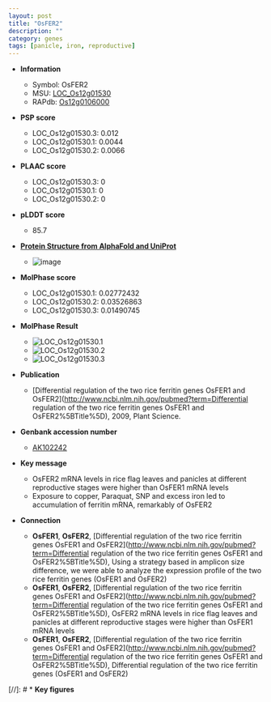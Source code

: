 ```yaml
---
layout: post
title: "OsFER2"
description: ""
category: genes
tags: [panicle, iron, reproductive]
---
```


* **Information**  
    + Symbol: OsFER2  
    + MSU: [LOC_Os12g01530](http://rice.plantbiology.msu.edu/cgi-bin/ORF_infopage.cgi?orf=LOC_Os12g01530)  
    + RAPdb: [Os12g0106000](http://rapdb.dna.affrc.go.jp/viewer/gbrowse_details/irgsp1?name=Os12g0106000)  

* **PSP score**  
    + LOC_Os12g01530.3: 0.012 
    + LOC_Os12g01530.1: 0.0044 
    + LOC_Os12g01530.2: 0.0066 

* **PLAAC score**  
    + LOC_Os12g01530.3: 0 
    + LOC_Os12g01530.1: 0 
    + LOC_Os12g01530.2: 0 

* **pLDDT score**
    + 85.7

* **[Protein Structure from AlphaFold and UniProt](https://www.uniprot.org/uniprotkb/Q8L5K0/entry#structure)**
    + ![image](https://ricepsp.github.io/images/Q8/AF-Q8L5K0-F1.png)

* **MolPhase score**
    + LOC_Os12g01530.1: 0.02772432
    + LOC_Os12g01530.2: 0.03526863
    + LOC_Os12g01530.3: 0.01490745

* **MolPhase Result**
    + ![LOC_Os12g01530.1](https://304243504.github.io/Pictures/LOC_Os12g/LOC_Os12g01530.1.png)
    + ![LOC_Os12g01530.2](https://304243504.github.io/Pictures/LOC_Os12g/LOC_Os12g01530.2.png)
    + ![LOC_Os12g01530.3](https://304243504.github.io/Pictures/LOC_Os12g/LOC_Os12g01530.3.png)

* **Publication**  
    + [Differential regulation of the two rice ferritin genes OsFER1 and OsFER2](http://www.ncbi.nlm.nih.gov/pubmed?term=Differential regulation of the two rice ferritin genes OsFER1 and OsFER2%5BTitle%5D), 2009, Plant Science.

* **Genbank accession number**  
    + [AK102242](http://www.ncbi.nlm.nih.gov/nuccore/AK102242)

* **Key message**  
    + OsFER2 mRNA levels in rice flag leaves and panicles at different reproductive stages were higher than OsFER1 mRNA levels
    + Exposure to copper, Paraquat, SNP and excess iron led to accumulation of ferritin mRNA, remarkably of OsFER2

* **Connection**  
    + __OsFER1__, __OsFER2__, [Differential regulation of the two rice ferritin genes OsFER1 and OsFER2](http://www.ncbi.nlm.nih.gov/pubmed?term=Differential regulation of the two rice ferritin genes OsFER1 and OsFER2%5BTitle%5D), Using a strategy based in amplicon size difference, we were able to analyze the expression profile of the two rice ferritin genes (OsFER1 and OsFER2)
    + __OsFER1__, __OsFER2__, [Differential regulation of the two rice ferritin genes OsFER1 and OsFER2](http://www.ncbi.nlm.nih.gov/pubmed?term=Differential regulation of the two rice ferritin genes OsFER1 and OsFER2%5BTitle%5D), OsFER2 mRNA levels in rice flag leaves and panicles at different reproductive stages were higher than OsFER1 mRNA levels
    + __OsFER1__, __OsFER2__, [Differential regulation of the two rice ferritin genes OsFER1 and OsFER2](http://www.ncbi.nlm.nih.gov/pubmed?term=Differential regulation of the two rice ferritin genes OsFER1 and OsFER2%5BTitle%5D), Differential regulation of the two rice ferritin genes (OsFER1 and OsFER2)

[//]: # * **Key figures**  


